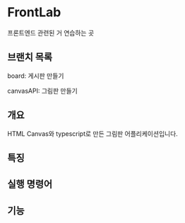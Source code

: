 # FrontLab

프론트엔드 관련된 거 연습하는 곳

## 브랜치 목록

board: 게시판 만들기

canvasAPI: 그림판 만들기

## 개요

HTML Canvas와 typescript로 만든 그림판 어플리케이션입니다.

## 특징


## 실행 명령어


## 기능

